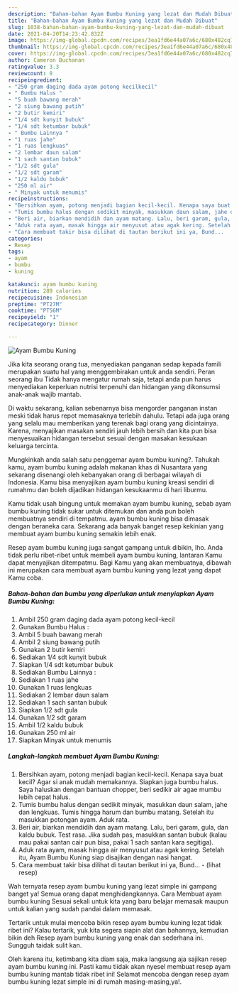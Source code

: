 ```yaml
---
description: "Bahan-bahan Ayam Bumbu Kuning yang lezat dan Mudah Dibuat"
title: "Bahan-bahan Ayam Bumbu Kuning yang lezat dan Mudah Dibuat"
slug: 1038-bahan-bahan-ayam-bumbu-kuning-yang-lezat-dan-mudah-dibuat
date: 2021-04-20T14:23:42.832Z
image: https://img-global.cpcdn.com/recipes/3ea1fd6e44a07a6c/680x482cq70/ayam-bumbu-kuning-foto-resep-utama.jpg
thumbnail: https://img-global.cpcdn.com/recipes/3ea1fd6e44a07a6c/680x482cq70/ayam-bumbu-kuning-foto-resep-utama.jpg
cover: https://img-global.cpcdn.com/recipes/3ea1fd6e44a07a6c/680x482cq70/ayam-bumbu-kuning-foto-resep-utama.jpg
author: Cameron Buchanan
ratingvalue: 3.3
reviewcount: 8
recipeingredient:
- "250 gram daging dada ayam potong kecilkecil"
- " Bumbu Halus "
- "5 buah bawang merah"
- "2 siung bawang putih"
- "2 butir kemiri"
- "1/4 sdt kunyit bubuk"
- "1/4 sdt ketumbar bubuk"
- " Bumbu Lainnya "
- "1 ruas jahe"
- "1 ruas lengkuas"
- "2 lembar daun salam"
- "1 sach santan bubuk"
- "1/2 sdt gula"
- "1/2 sdt garam"
- "1/2 kaldu bubuk"
- "250 ml air"
- " Minyak untuk menumis"
recipeinstructions:
- "Bersihkan ayam, potong menjadi bagian kecil-kecil. Kenapa saya buat kecil? Agar si anak mudah memakannya. Siapkan juga bumbu halus. Saya haluskan dengan bantuan chopper, beri sedikir air agae mumbu lebih cepat halus."
- "Tumis bumbu halus dengan sedikit minyak, masukkan daun salam, jahe dan lengkuas. Tumis hingga harum dan bumbu matang. Setelah itu masukkan potongan ayam. Aduk rata."
- "Beri air, biarkan mendidih dan ayam matang. Lalu, beri garam, gula, dan kaldu bubuk. Test rasa. Jika sudah pas, masukkan santan bubuk (kalau mau pakai santan cair pun bisa, pakai 1 sach santan kara segitiga)."
- "Aduk rata ayam, masak hingga air menyusut atau agak kering. Setelah itu, Ayam Bumbu Kuning siap disajikan dengan nasi hangat."
- "Cara membuat takir bisa dilihat di tautan berikut ini ya, Bund...           (lihat resep)"
categories:
- Resep
tags:
- ayam
- bumbu
- kuning

katakunci: ayam bumbu kuning 
nutrition: 289 calories
recipecuisine: Indonesian
preptime: "PT27M"
cooktime: "PT56M"
recipeyield: "1"
recipecategory: Dinner

---
```



![Ayam Bumbu Kuning](https://img-global.cpcdn.com/recipes/3ea1fd6e44a07a6c/680x482cq70/ayam-bumbu-kuning-foto-resep-utama.jpg)

Jika kita seorang orang tua, menyediakan panganan sedap kepada famili merupakan suatu hal yang menggembirakan untuk anda sendiri. Peran seorang ibu Tidak hanya mengatur rumah saja, tetapi anda pun harus menyediakan keperluan nutrisi terpenuhi dan hidangan yang dikonsumsi anak-anak wajib mantab.

Di waktu  sekarang, kalian sebenarnya bisa mengorder panganan instan meski tidak harus repot memasaknya terlebih dahulu. Tetapi ada juga orang yang selalu mau memberikan yang terenak bagi orang yang dicintainya. Karena, menyajikan masakan sendiri jauh lebih bersih dan kita pun bisa menyesuaikan hidangan tersebut sesuai dengan masakan kesukaan keluarga tercinta. 



Mungkinkah anda salah satu penggemar ayam bumbu kuning?. Tahukah kamu, ayam bumbu kuning adalah makanan khas di Nusantara yang sekarang disenangi oleh kebanyakan orang di berbagai wilayah di Indonesia. Kamu bisa menyajikan ayam bumbu kuning kreasi sendiri di rumahmu dan boleh dijadikan hidangan kesukaanmu di hari liburmu.

Kamu tidak usah bingung untuk memakan ayam bumbu kuning, sebab ayam bumbu kuning tidak sukar untuk ditemukan dan anda pun boleh membuatnya sendiri di tempatmu. ayam bumbu kuning bisa dimasak dengan beraneka cara. Sekarang ada banyak banget resep kekinian yang membuat ayam bumbu kuning semakin lebih enak.

Resep ayam bumbu kuning juga sangat gampang untuk dibikin, lho. Anda tidak perlu ribet-ribet untuk membeli ayam bumbu kuning, lantaran Kamu dapat menyajikan ditempatmu. Bagi Kamu yang akan membuatnya, dibawah ini merupakan cara membuat ayam bumbu kuning yang lezat yang dapat Kamu coba.

<!--inarticleads1-->

##### Bahan-bahan dan bumbu yang diperlukan untuk menyiapkan Ayam Bumbu Kuning:

1. Ambil 250 gram daging dada ayam potong kecil-kecil
1. Gunakan  Bumbu Halus :
1. Ambil 5 buah bawang merah
1. Ambil 2 siung bawang putih
1. Gunakan 2 butir kemiri
1. Sediakan 1/4 sdt kunyit bubuk
1. Siapkan 1/4 sdt ketumbar bubuk
1. Sediakan  Bumbu Lainnya :
1. Sediakan 1 ruas jahe
1. Gunakan 1 ruas lengkuas
1. Sediakan 2 lembar daun salam
1. Sediakan 1 sach santan bubuk
1. Siapkan 1/2 sdt gula
1. Gunakan 1/2 sdt garam
1. Ambil 1/2 kaldu bubuk
1. Gunakan 250 ml air
1. Siapkan  Minyak untuk menumis




<!--inarticleads2-->

##### Langkah-langkah membuat Ayam Bumbu Kuning:

1. Bersihkan ayam, potong menjadi bagian kecil-kecil. Kenapa saya buat kecil? Agar si anak mudah memakannya. Siapkan juga bumbu halus. Saya haluskan dengan bantuan chopper, beri sedikir air agae mumbu lebih cepat halus.
1. Tumis bumbu halus dengan sedikit minyak, masukkan daun salam, jahe dan lengkuas. Tumis hingga harum dan bumbu matang. Setelah itu masukkan potongan ayam. Aduk rata.
1. Beri air, biarkan mendidih dan ayam matang. Lalu, beri garam, gula, dan kaldu bubuk. Test rasa. Jika sudah pas, masukkan santan bubuk (kalau mau pakai santan cair pun bisa, pakai 1 sach santan kara segitiga).
1. Aduk rata ayam, masak hingga air menyusut atau agak kering. Setelah itu, Ayam Bumbu Kuning siap disajikan dengan nasi hangat.
1. Cara membuat takir bisa dilihat di tautan berikut ini ya, Bund... -           (lihat resep)




Wah ternyata resep ayam bumbu kuning yang lezat simple ini gampang banget ya! Semua orang dapat menghidangkannya. Cara Membuat ayam bumbu kuning Sesuai sekali untuk kita yang baru belajar memasak maupun untuk kalian yang sudah pandai dalam memasak.

Tertarik untuk mulai mencoba bikin resep ayam bumbu kuning lezat tidak ribet ini? Kalau tertarik, yuk kita segera siapin alat dan bahannya, kemudian bikin deh Resep ayam bumbu kuning yang enak dan sederhana ini. Sungguh taidak sulit kan. 

Oleh karena itu, ketimbang kita diam saja, maka langsung aja sajikan resep ayam bumbu kuning ini. Pasti kamu tiidak akan nyesel membuat resep ayam bumbu kuning mantab tidak ribet ini! Selamat mencoba dengan resep ayam bumbu kuning lezat simple ini di rumah masing-masing,ya!.

